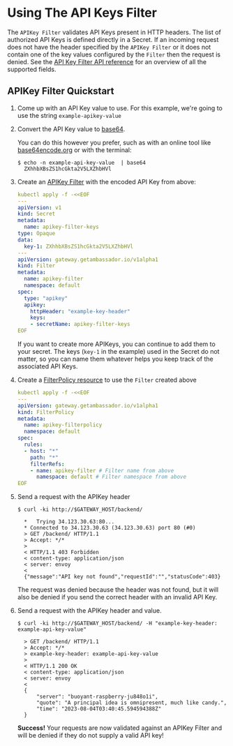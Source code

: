 
# Using The API Keys Filter

The `APIKey Filter` validates API Keys present in HTTP headers. The list of authorized API Keys is defined directly in a Secret.
If an incoming request does not have the header specified by the `APIKey Filter` or it does not contain one of the key values
configured by the `Filter` then the request is denied. See the [API Key Filter API reference][] for an overview of all the supported fields.

## APIKey Filter Quickstart

1. Come up with an API Key value to use. For this example, we're going to use the string `example-apikey-value`

2. Convert the API Key value to [base64][].

   You can do this however you prefer, such as with an online tool like [base64encode.org][] or with the terminal:

   ```console
   $ echo -n example-api-key-value  | base64
     ZXhhbXBsZS1hcGkta2V5LXZhbHVl
   ```

3. Create an [APIKey Filter][] with the encoded API Key from above:

   ```yaml
   kubectl apply -f -<<EOF
   ---
   apiVersion: v1
   kind: Secret
   metadata:
     name: apikey-filter-keys
   type: Opaque
   data:
     key-1: ZXhhbXBsZS1hcGkta2V5LXZhbHVl
   ---
   apiVersion: gateway.getambassador.io/v1alpha1
   kind: Filter
   metadata:
     name: apikey-filter
     namespace: default
   spec:
     type: "apikey"
     apikey:
       httpHeader: "example-key-header"
       keys:
       - secretName: apikey-filter-keys
   EOF
   ```

   <Alert severity="info">
   If you want to create more APIKeys, you can continue to add them to your secret. The keys (<code>key-1</code> in the example) used in the Secret do not matter, so you can name them whatever helps you keep track of the associated API Keys.
   </Alert>

4. Create a [FilterPolicy resource][] to use the `Filter` created above

   ```yaml
   kubectl apply -f -<<EOF
   ---
   apiVersion: gateway.getambassador.io/v1alpha1
   kind: FilterPolicy
   metadata:
     name: apikey-filterpolicy
     namespace: default
   spec:
     rules:
     - host: "*"
       path: "*"
       filterRefs:
       - name: apikey-filter # Filter name from above
         namespace: default # Filter namespace from above
   EOF
   ```

5. Send a request with the APIKey header

   ```console
   $ curl -ki http://$GATEWAY_HOST/backend/

     *   Trying 34.123.30.63:80...
     * Connected to 34.123.30.63 (34.123.30.63) port 80 (#0)
     > GET /backend/ HTTP/1.1
     > Accept: */*
     >
     < HTTP/1.1 403 Forbidden
     < content-type: application/json
     < server: envoy
     <
     {"message":"API key not found","requestId":"","statusCode":403}
   ```

   <Alert severity="info">
   The request was denied because the header was not found, but it will also be denied if you send the correct header with an invalid API Key.
   </Alert>

6. Send a request with the APIKey header and value.

   ```console
   $ curl -ki http://$GATEWAY_HOST/backend/ -H "example-key-header: example-api-key-value"

     > GET /backend/ HTTP/1.1
     > Accept: */*
     > example-key-header: example-api-key-value
     >
     < HTTP/1.1 200 OK
     < content-type: application/json
     < server: envoy
     <
     {
         "server": "buoyant-raspberry-ju848o1i",
         "quote": "A principal idea is omnipresent, much like candy.",
         "time": "2023-08-04T03:40:45.594594388Z"
     }
   ```

   <Alert severity="success">
     <b>Success!</b> Your requests are now validated against an APIKey Filter and will be denied if they do not supply a valid API key!
   </Alert>

[API Key Filter API reference]: ../../../custom-resources/filter-apikey
[APIKey Filter]: ../../../custom-resources/filter-apikey
[FilterPolicy resource]: ../../../custom-resources/filterpolicy
[base64encode.org]: https://www.base64encode.org/
[base64]: https://en.wikipedia.org/wiki/Base64
